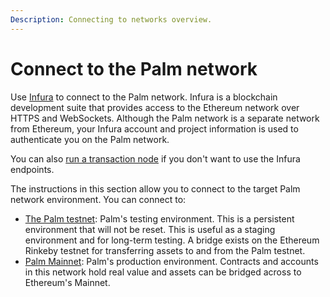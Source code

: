 ```yaml
---
Description: Connecting to networks overview.
---
```


# Connect to the Palm network

Use [Infura](https://infura.io/) to connect to the Palm network.
Infura is a blockchain development suite that provides access to the Ethereum network over HTTPS and WebSockets.
Although the Palm network is a separate network from Ethereum, your Infura account and project information is used to
authenticate you on the Palm network.

You can also [run a transaction node] if you don't want to use the Infura endpoints.

The instructions in this section allow you to connect to the target Palm network environment.
You can connect to:

- [The Palm testnet](Testnet.md): Palm's testing environment.
  This is a persistent environment that will not be reset.
  This is useful as a staging environment and for long-term testing.
  A bridge exists on the Ethereum Rinkeby testnet for transferring assets to and from the Palm testnet.
- [Palm Mainnet](Mainnet.md): Palm's production environment.
  Contracts and accounts in this network hold real value and assets can be bridged across to Ethereum's Mainnet.

[run a transaction node]: ../../HowTo/Run-a-Transaction-Node.md
